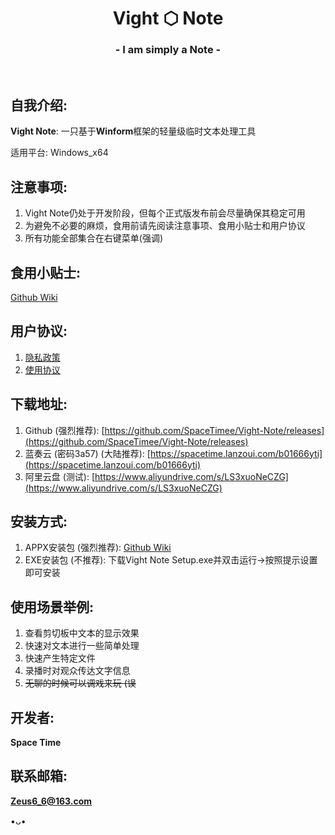 <h1 align="center">Vight ⬡ Note</h1>
<h3 align="center">- I am simply a Note -</h3>
</br>

## 自我介绍:
**Vight Note**: 一只基于**Winform**框架的轻量级临时文本处理工具

适用平台: Windows_x64

## 注意事项:
1. Vight Note仍处于开发阶段，但每个正式版发布前会尽量确保其稳定可用
2. 为避免不必要的麻烦，食用前请先阅读注意事项、食用小贴士和用户协议
3. 所有功能全部集合在右键菜单(强调)

## 食用小贴士:
[Github Wiki](https://github.com/SpaceTimee/Vight-Note/wiki/Vight-Note-%E9%A3%9F%E7%94%A8%E5%B0%8F%E8%B4%B4%E5%A3%AB)

## 用户协议:
1. [隐私政策](https://thoughts.teambition.com/share/609fd36543b2b70046b09b06#title=Vight_Note_隐私政策)
2. [使用协议](https://thoughts.teambition.com/share/60e11bdcad3f6b0046b0c3b2#title=Vight_Note_使用协议)

## 下载地址:
1. Github (强烈推荐): [https://github.com/SpaceTimee/Vight-Note/releases](https://github.com/SpaceTimee/Vight-Note/releases)
2. 蓝奏云 (密码3a57) (大陆推荐): [https://spacetime.lanzoui.com/b01666yti](https://spacetime.lanzoui.com/b01666yti)
3. 阿里云盘 (测试): [https://www.aliyundrive.com/s/LS3xuoNeCZG](https://www.aliyundrive.com/s/LS3xuoNeCZG)

## 安装方式:
1. APPX安装包 (强烈推荐): [Github Wiki](https://github.com/SpaceTimee/Vight-Note/wiki/Vight-Note-APPX%E5%AE%89%E8%A3%85%E6%95%99%E7%A8%8B)
2. EXE安装包 (不推荐): 下载Vight Note Setup.exe并双击运行->按照提示设置即可安装

## 使用场景举例:
1. 查看剪切板中文本的显示效果
2. 快速对文本进行一些简单处理
3. 快速产生特定文件
4. 录播时对观众传达文字信息
5. ~~无聊的时候可以调戏来玩 (误~~

## 开发者:
**Space Time**

## 联系邮箱:
**Zeus6_6@163.com**

•ᴗ•
